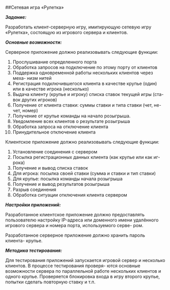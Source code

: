 ##Сетевая игра «Рулетка»

***Задание:*** 

Разработать клиент-серверную игру, имитирующую сетевую
игру «Рулетка», состоящую из игрового сервера и клиентов.

***Основные возможности:*** 

Серверное приложение должно реализовывать следующие функции:

1) Прослушивание определенного порта
2) Обработка запросов на подключение по этому порту от клиентов
3) Поддержка одновременной работы нескольких клиентов через меха-
низм нитей
4) Регистрация подключившегося клиента в качестве крупье (один) или
в качестве игрока (несколько)
5) Выдача клиенту (крупье и игроку) списка ставок текущей игры (ста-
вок других игроков)
6) Получение от клиента ставки: суммы ставки и типа ставки (чет, не-
чет, номер)
7) Получение от крупье команды на начало розыгрыша.
8) Уведомление всех клиентов о результате розыгрыша
9) Обработка запроса на отключение клиента
10) Принудительное отключение клиента

Клиентское приложение должно реализовывать следующие функции:

1) Установление соединения с сервером
2) Посылка регистрационных данных клиента (как крупье или как иг-
рока)
3) Получение и вывод списка ставок
4) Для игрока: посылка своей ставки (сумма и ставки и тип ставки)
5) Для крупье: посылка команды начала розыгрыша
6) Получение и вывод результатов розыгрыша
7) Разрыв соединения
8) Обработка ситуации отключения клиента сервером

***Настройки приложений:*** 

Разработанное клиентское приложение
должно предоставлять пользователю настройку IP-адреса или доменного
имени удалённого игрового сервера и номера порта, используемого серве-
ром.

Разработанное серверное приложение должно хранить пароль клиента-
крупье.

***Методика тестирования:*** 

Для тестирования приложений запускается
игровой сервер и несколько клиентов. В процессе тестирования проверя-
ются основные возможности сервера по параллельной работе нескольких
клиентов и одного крупье. Проверяется блокировка входа в игру второго
крупье, попытки сделать повторную ставку и т.п. 